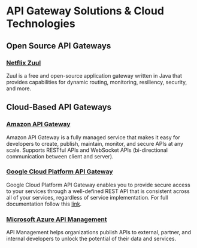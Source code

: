 # API Gateway Solutions & Cloud Technologies

## Open Source API Gateways

### [Netflix Zuul](https://github.com/Netflix/zuul)

Zuul is a free and open-source application gateway written in Java that provides capabilities for dynamic routing, monitoring, resiliency, security, and more.

## Cloud-Based API Gateways

### [Amazon API Gateway](https://aws.amazon.com/api-gateway/)

Amazon API Gateway is a fully managed service that makes it easy for developers to create, publish, maintain, monitor, and secure APIs at any scale. Supports RESTful APIs and WebSocket APIs (bi-directional communication between client and server).

### [Google Cloud Platform API Gateway](https://cloud.google.com/api-gateway)

Google Cloud Platform API Gateway enables you to provide secure access to your services through a well-defined REST API that is consistent across all of your services, regardless of service implementation. For full documentation follow this [link](https://cloud.google.com/api-gateway/docs/about-api-gateway).

### [Microsoft Azure API Management](https://learn.microsoft.com/en-us/azure/api-management/)

API Management helps organizations publish APIs to external, partner, and internal developers to unlock the potential of their data and services.
